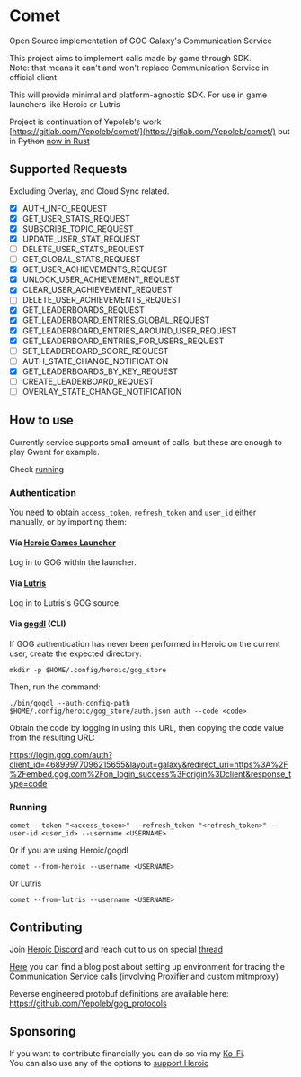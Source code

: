 # Comet

Open Source implementation of GOG Galaxy's Communication Service

This project aims to implement calls made by game through SDK.  
Note: that means it can't and won't replace Communication Service in official client

This will provide minimal and platform-agnostic SDK. For use in game launchers like Heroic or Lutris

Project is continuation of Yepoleb's work [https://gitlab.com/Yepoleb/comet/](https://gitlab.com/Yepoleb/comet/) but in
~~Python~~ [now in Rust](https://github.com/imLinguin/comet/issues/15)

## Supported Requests

Excluding Overlay, and Cloud Sync related.

- [x] AUTH_INFO_REQUEST
- [x] GET_USER_STATS_REQUEST
- [x] SUBSCRIBE_TOPIC_REQUEST
- [x] UPDATE_USER_STAT_REQUEST
- [ ] DELETE_USER_STATS_REQUEST
- [ ] GET_GLOBAL_STATS_REQUEST
- [x] GET_USER_ACHIEVEMENTS_REQUEST
- [x] UNLOCK_USER_ACHIEVEMENT_REQUEST
- [x] CLEAR_USER_ACHIEVEMENT_REQUEST
- [ ] DELETE_USER_ACHIEVEMENTS_REQUEST
- [x] GET_LEADERBOARDS_REQUEST
- [x] GET_LEADERBOARD_ENTRIES_GLOBAL_REQUEST
- [x] GET_LEADERBOARD_ENTRIES_AROUND_USER_REQUEST
- [x] GET_LEADERBOARD_ENTRIES_FOR_USERS_REQUEST
- [ ] SET_LEADERBOARD_SCORE_REQUEST
- [ ] AUTH_STATE_CHANGE_NOTIFICATION
- [x] GET_LEADERBOARDS_BY_KEY_REQUEST
- [ ] CREATE_LEADERBOARD_REQUEST
- [ ] OVERLAY_STATE_CHANGE_NOTIFICATION

## How to use

Currently service supports small amount of calls, but these are enough to play Gwent for example.

Check [running](#running)

### Authentication

You need to obtain `access_token`, `refresh_token` and `user_id` either manually, or by importing them:

#### Via [Heroic Games Launcher](https://github.com/Heroic-Games-Launcher/HeroicGamesLauncher)

Log in to GOG within the launcher.

#### Via [Lutris](https://github.com/lutris/lutris)

Log in to Lutris's GOG source.

#### Via [gogdl](https://github.com/Heroic-Games-Launcher/heroic-gogdl) (CLI)

If GOG authentication has never been performed in Heroic on the current user, create the expected directory:

```
mkdir -p $HOME/.config/heroic/gog_store
```

Then, run the command:

```
./bin/gogdl --auth-config-path $HOME/.config/heroic/gog_store/auth.json auth --code <code>
```

Obtain the code by logging in using this URL, then copying the code value from the resulting URL:

https://login.gog.com/auth?client_id=46899977096215655&layout=galaxy&redirect_uri=https%3A%2F%2Fembed.gog.com%2Fon_login_success%3Forigin%3Dclient&response_type=code

### Running

```
comet --token "<access_token>" --refresh_token "<refresh_token>" --user-id <user_id> --username <USERNAME>
```

Or if you are using Heroic/gogdl

```
comet --from-heroic --username <USERNAME>
```

Or Lutris
```
comet --from-lutris --username <USERNAME>
```

## Contributing

Join [Heroic Discord](https://discord.gg/rHJ2uqdquK) and reach out to us on
special [thread](https://discord.com/channels/812703221789097985/1074048840958742648)

[Here](https://imlinguin.vercel.app/blog/galaxy-comm-serv-re-setup) you can find a blog post about setting up
environment for tracing the Communication Service calls (involving Proxifier and custom mitmproxy)

Reverse engineered protobuf definitions are available here: https://github.com/Yepoleb/gog_protocols

## Sponsoring

If you want to contribute financially you can do so via my [Ko-Fi](https://ko-fi.com/imlinguin).  
You can also use any of the options to [support Heroic](https://heroicgameslauncher.com/donate)

